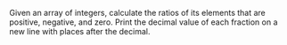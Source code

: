 Given an array of integers, calculate the ratios of its elements that are positive, negative, and zero. Print the decimal value of each fraction on a new line with  places after the decimal.

